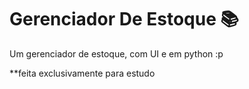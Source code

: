 # Gerenciador De Estoque 📚
 Um gerenciador de estoque, com UI e em python :p
 
 **feita exclusivamente para estudo
